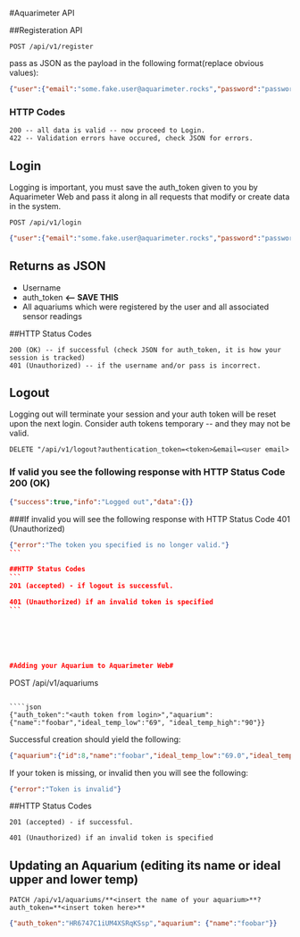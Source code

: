 #Aquarimeter API

##Registeration API

```
POST /api/v1/register
```

pass as JSON as the payload in the following format(replace obvious values):

```json
{"user":{"email":"some.fake.user@aquarimeter.rocks","password":"password123","first_name":"some fake","last_name":"user"}}'
````

### HTTP Codes 

```
200 -- all data is valid -- now proceed to Login.
422 -- Validation errors have occured, check JSON for errors. 
```

## Login

Logging is important, you must save the auth_token given to you by Aquarimeter Web and pass it along in all requests that modify or create data in the system. 

```
POST /api/v1/login
```
```json
{"user":{"email":"some.fake.user@aquarimeter.rocks","password":"password123"}}
```
## Returns as JSON
- Username 
- auth_token **<-- SAVE THIS**
- All aquariums which were registered by the user and all associated sensor readings 


##HTTP Status Codes

```
200 (OK) -- if successful (check JSON for auth_token, it is how your session is tracked)
401 (Unauthorized) -- if the username and/or pass is incorrect.
```

## Logout

Logging out will terminate your session and your auth token will be reset upon the next login. 
Consider auth tokens temporary -- and they may not be valid. 


```
DELETE "/api/v1/logout?authentication_token=<token>&email=<user email>
```
### If valid you see the following response with HTTP Status Code 200 (OK)
```json
{"success":true,"info":"Logged out","data":{}}
```

###If invalid you will see the following response with HTTP Status Code 401 (Unauthorized)
````json
{"error":"The token you specified is no longer valid."}
```

##HTTP Status Codes
```
201 (accepted) - if logout is successful.

401 (Unauthorized) if an invalid token is specified
```






#Adding your Aquarium to Aquarimeter Web#

````
POST /api/v1/aquariums
````

````json
{"auth_token":"<auth token from login>","aquarium": {"name":"foobar","ideal_temp_low":"69", "ideal_temp_high":"90"}}
````

Successful creation should yield the following:

```json
{"aquarium":{"id":8,"name":"foobar","ideal_temp_low":"69.0","ideal_temp_high":"90.0","sensor_readings":[]}}
```

If your token is missing, or invalid then you will see the following:

```json
{"error":"Token is invalid"}
```

##HTTP Status Codes
```
201 (accepted) - if successful.

401 (Unauthorized) if an invalid token is specified
```

## Updating an Aquarium (editing its name or ideal upper and lower temp)

```
PATCH /api/v1/aquariums/**<insert the name of your aquarium>**?auth_token=**<insert token here>**
```

````json
{"auth_token":"HR6747C1iUM4XSRqKSsp","aquarium": {"name":"foobar"}}
````

